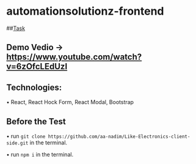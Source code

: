 # automationsolutionz-frontend


##[Task](https://docs.google.com/document/d/e/2PACX-1vT013413BKJpIqDwXBoodY-WET-hvYyddmcmHxFpjJlHl9WK2V2eSIm18bRPoMu1eQL0yAK1EPd99t1/pub)

## Demo Vedio -> https://www.youtube.com/watch?v=6zOfcLEdUzI

## Technologies: 

  • React, React Hock Form, React Modal, Bootstrap

## Before the Test

  • run `git clone https://github.com/aa-nadim/Like-Electronics-client-side.git` in the terminal.
  
  • run `npm i` in the terminal.
  
